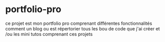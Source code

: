 # portfolio-pro
ce projet  est  mon portfolio   pro  comprenant  différentes fonctionnalités  comment  un  blog  ou est répertorier tous les bou  de  code  que  j'ai  créer et  /ou les  mini  tutos  comprenant  ces  projets  
